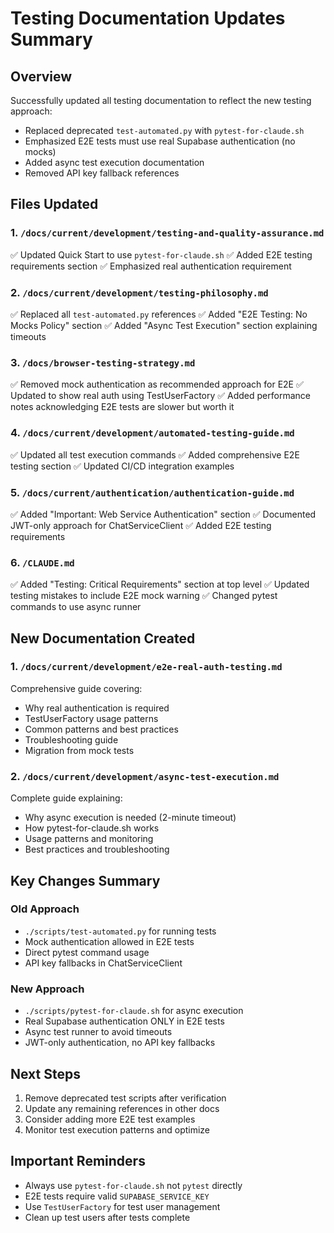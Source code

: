 # Testing Documentation Updates Summary

## Overview
Successfully updated all testing documentation to reflect the new testing approach:
- Replaced deprecated `test-automated.py` with `pytest-for-claude.sh`
- Emphasized E2E tests must use real Supabase authentication (no mocks)
- Added async test execution documentation
- Removed API key fallback references

## Files Updated

### 1. `/docs/current/development/testing-and-quality-assurance.md`
✅ Updated Quick Start to use `pytest-for-claude.sh`
✅ Added E2E testing requirements section
✅ Emphasized real authentication requirement

### 2. `/docs/current/development/testing-philosophy.md`
✅ Replaced all `test-automated.py` references
✅ Added "E2E Testing: No Mocks Policy" section
✅ Added "Async Test Execution" section explaining timeouts

### 3. `/docs/browser-testing-strategy.md`
✅ Removed mock authentication as recommended approach for E2E
✅ Updated to show real auth using TestUserFactory
✅ Added performance notes acknowledging E2E tests are slower but worth it

### 4. `/docs/current/development/automated-testing-guide.md`
✅ Updated all test execution commands
✅ Added comprehensive E2E testing section
✅ Updated CI/CD integration examples

### 5. `/docs/current/authentication/authentication-guide.md`
✅ Added "Important: Web Service Authentication" section
✅ Documented JWT-only approach for ChatServiceClient
✅ Added E2E testing requirements

### 6. `/CLAUDE.md`
✅ Added "Testing: Critical Requirements" section at top level
✅ Updated testing mistakes to include E2E mock warning
✅ Changed pytest commands to use async runner

## New Documentation Created

### 1. `/docs/current/development/e2e-real-auth-testing.md`
Comprehensive guide covering:
- Why real authentication is required
- TestUserFactory usage patterns
- Common patterns and best practices
- Troubleshooting guide
- Migration from mock tests

### 2. `/docs/current/development/async-test-execution.md`
Complete guide explaining:
- Why async execution is needed (2-minute timeout)
- How pytest-for-claude.sh works
- Usage patterns and monitoring
- Best practices and troubleshooting

## Key Changes Summary

### Old Approach
- `./scripts/test-automated.py` for running tests
- Mock authentication allowed in E2E tests
- Direct pytest command usage
- API key fallbacks in ChatServiceClient

### New Approach
- `./scripts/pytest-for-claude.sh` for async execution
- Real Supabase authentication ONLY in E2E tests
- Async test runner to avoid timeouts
- JWT-only authentication, no API key fallbacks

## Next Steps
1. Remove deprecated test scripts after verification
2. Update any remaining references in other docs
3. Consider adding more E2E test examples
4. Monitor test execution patterns and optimize

## Important Reminders
- Always use `pytest-for-claude.sh` not `pytest` directly
- E2E tests require valid `SUPABASE_SERVICE_KEY`
- Use `TestUserFactory` for test user management
- Clean up test users after tests complete